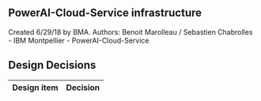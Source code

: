 ## PowerAI-Cloud-Service infrastructure

Created 6/29/18 by BMA. Authors: Benoit Marolleau /  Sebastien Chabrolles - IBM Montpellier - PowerAI-Cloud-Service


## Design Decisions
| Design item                | Decision|
| :----------------------------------- | :--------------------------------------------------------------------------------|
